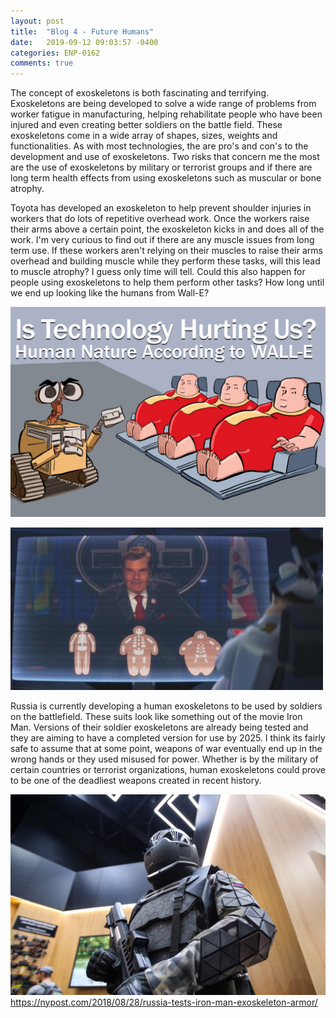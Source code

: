 ```yaml
---
layout: post
title:  "Blog 4 - Future Humans"
date:   2019-09-12 09:03:57 -0400
categories: ENP-0162
comments: true
---
```

The concept of exoskeletons is both fascinating and terrifying.  Exoskeletons are
being developed to solve a wide range of problems from worker fatigue in manufacturing,
helping rehabilitate people who have been injured and even creating better soldiers
on the battle field. These exoskeletons come in a wide array of shapes, sizes, weights
and functionalities.  As with most technologies, the are pro's and con's to the
development and use of exoskeletons. Two risks that concern me the most are the
use of exoskeletons by military or terrorist groups and if there are long term health
effects from using exoskeletons such as muscular or bone atrophy.

Toyota has developed an exoskeleton to help prevent shoulder injuries in workers
that do lots of repetitive overhead work. Once the workers raise their arms above a
certain point, the exoskeleton kicks in and does all of the work.  I'm very curious
to find out if there are any muscle issues from long term use. If these workers
aren't relying on their muscles to raise their arms overhead and building muscle
while they perform these tasks, will this lead to muscle atrophy? I guess only
time will tell. Could this also happen for people using exoskeletons to help
them perform other tasks? How long until we end up looking like the humans from
Wall-E?

![Wall-e](/img/Wall-e.jpg)  

![Wall-e_humans](/img/Wall-E_Humans.jpg)

Russia is currently developing a human exoskeletons to be used by soldiers on
the battlefield.  These suits look like something out of the movie Iron Man.
Versions of their soldier exoskeletons are already being tested and they are
aiming to have a completed version for use by 2025.  I think its fairly safe to
assume that at some point, weapons of war eventually end up in the wrong hands
or they used misused for power.  Whether is by the military of certain countries
or terrorist organizations, human exoskeletons could prove to be one of the deadliest
weapons created in recent history.  

![Exoskeleton-soldier](/img/Exoskeleton-soldier.jpg)
https://nypost.com/2018/08/28/russia-tests-iron-man-exoskeleton-armor/
